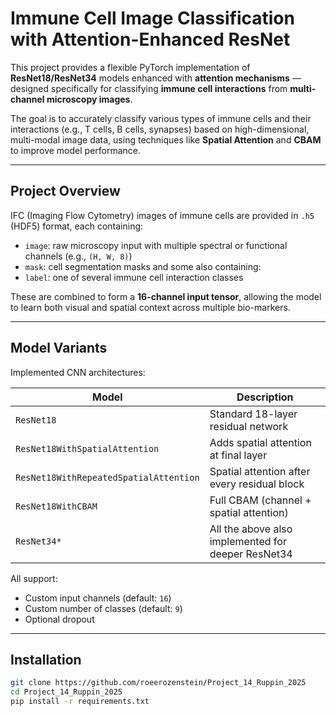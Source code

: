 # Immune Cell Image Classification with Attention-Enhanced ResNet

This project provides a flexible PyTorch implementation of **ResNet18/ResNet34** models enhanced with **attention mechanisms** — designed specifically for classifying **immune cell interactions** from **multi-channel microscopy images**.

The goal is to accurately classify various types of immune cells and their interactions (e.g., T cells, B cells, synapses) based on high-dimensional, multi-modal image data, using techniques like **Spatial Attention** and **CBAM** to improve model performance.

---

## Project Overview

IFC (Imaging Flow Cytometry) images of immune cells are provided in `.h5` (HDF5) format, each containing:
- `image`: raw microscopy input with multiple spectral or functional channels (e.g., `(H, W, 8)`)
- `mask`: cell segmentation masks
and some also containing:
- `label`: one of several immune cell interaction classes

These are combined to form a **16-channel input tensor**, allowing the model to learn both visual and spatial context across multiple bio-markers.

---

## Model Variants

Implemented CNN architectures:

| Model | Description |
|-------|-------------|
| `ResNet18` | Standard 18-layer residual network |
| `ResNet18WithSpatialAttention` | Adds spatial attention at final layer |
| `ResNet18WithRepeatedSpatialAttention` | Spatial attention after every residual block |
| `ResNet18WithCBAM` | Full CBAM (channel + spatial attention) |
| `ResNet34*` | All the above also implemented for deeper ResNet34 |

All support:
- Custom input channels (default: `16`)
- Custom number of classes (default: `9`)
- Optional dropout

---

## Installation

```bash
git clone https://github.com/roeerozenstein/Project_14_Ruppin_2025
cd Project_14_Ruppin_2025
pip install -r requirements.txt

